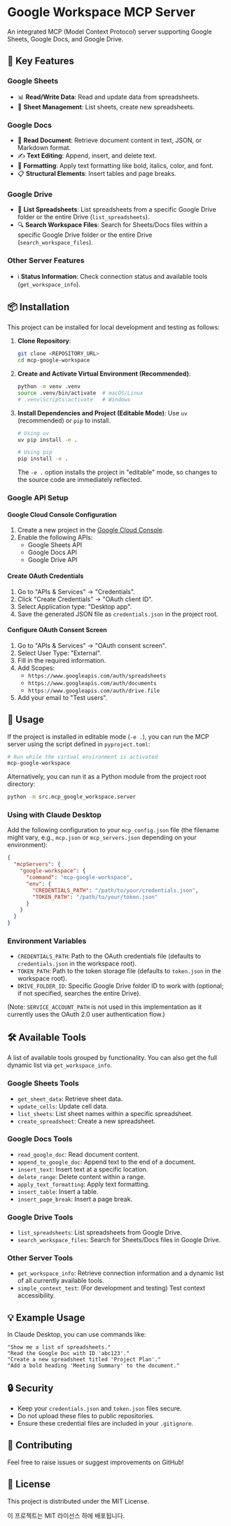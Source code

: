 # Google Workspace MCP Server

An integrated MCP (Model Context Protocol) server supporting Google Sheets, Google Docs, and Google Drive.

## 🚀 Key Features

### Google Sheets
- 📊 **Read/Write Data**: Read and update data from spreadsheets.
- 📝 **Sheet Management**: List sheets, create new spreadsheets.

### Google Docs
- 📖 **Read Document**: Retrieve document content in text, JSON, or Markdown format.
- ✍️ **Text Editing**: Append, insert, and delete text.
- 🎨 **Formatting**: Apply text formatting like bold, italics, color, and font.
- 📋 **Structural Elements**: Insert tables and page breaks.

### Google Drive
- 📂 **List Spreadsheets**: List spreadsheets from a specific Google Drive folder or the entire Drive (`list_spreadsheets`).
- 🔍 **Search Workspace Files**: Search for Sheets/Docs files within a specific Google Drive folder or the entire Drive (`search_workspace_files`).

### Other Server Features
- ℹ️ **Status Information**: Check connection status and available tools (`get_workspace_info`).

## 📦 Installation

This project can be installed for local development and testing as follows:

1.  **Clone Repository**:
    ```bash
    git clone <REPOSITORY_URL>
    cd mcp-google-workspace
    ```

2.  **Create and Activate Virtual Environment (Recommended)**:
    ```bash
    python -m venv .venv
    source .venv/bin/activate  # macOS/Linux
    # .venv\Scripts\activate   # Windows
    ```

3.  **Install Dependencies and Project (Editable Mode)**:
    Use `uv` (recommended) or `pip` to install.
    ```bash
    # Using uv
    uv pip install -e .

    # Using pip
    pip install -e .
    ```
    The `-e .` option installs the project in "editable" mode, so changes to the source code are immediately reflected.

### Google API Setup

#### Google Cloud Console Configuration
1. Create a new project in the [Google Cloud Console](https://console.cloud.google.com/).
2. Enable the following APIs:
   - Google Sheets API
   - Google Docs API
   - Google Drive API

#### Create OAuth Credentials
1. Go to "APIs & Services" → "Credentials".
2. Click "Create Credentials" → "OAuth client ID".
3. Select Application type: "Desktop app".
4. Save the generated JSON file as `credentials.json` in the project root.

#### Configure OAuth Consent Screen
1. Go to "APIs & Services" → "OAuth consent screen".
2. Select User Type: "External".
3. Fill in the required information.
4. Add Scopes:
   - `https://www.googleapis.com/auth/spreadsheets`
   - `https://www.googleapis.com/auth/documents`
   - `https://www.googleapis.com/auth/drive.file`
5. Add your email to "Test users".

## 🔧 Usage

If the project is installed in editable mode (`-e .`), you can run the MCP server using the script defined in `pyproject.toml`:

```bash
# Run while the virtual environment is activated
mcp-google-workspace
```

Alternatively, you can run it as a Python module from the project root directory:

```bash
python -m src.mcp_google_workspace.server
```

### Using with Claude Desktop

Add the following configuration to your `mcp_config.json` file (the filename might vary, e.g., `mcp.json` or `mcp_servers.json` depending on your environment):

```json
{
  "mcpServers": {
    "google-workspace": {
      "command": "mcp-google-workspace",
      "env": {
        "CREDENTIALS_PATH": "/path/to/your/credentials.json",
        "TOKEN_PATH": "/path/to/your/token.json"
      }
    }
  }
}
```

### Environment Variables

- `CREDENTIALS_PATH`: Path to the OAuth credentials file (defaults to `credentials.json` in the workspace root).
- `TOKEN_PATH`: Path to the token storage file (defaults to `token.json` in the workspace root).
- `DRIVE_FOLDER_ID`: Specific Google Drive folder ID to work with (optional; if not specified, searches the entire Drive).

(Note: `SERVICE_ACCOUNT_PATH` is not used in this implementation as it currently uses the OAuth 2.0 user authentication flow.)

## 🛠️ Available Tools

A list of available tools grouped by functionality. You can also get the full dynamic list via `get_workspace_info`.

### Google Sheets Tools
- `get_sheet_data`: Retrieve sheet data.
- `update_cells`: Update cell data.
- `list_sheets`: List sheet names within a specific spreadsheet.
- `create_spreadsheet`: Create a new spreadsheet.

### Google Docs Tools
- `read_google_doc`: Read document content.
- `append_to_google_doc`: Append text to the end of a document.
- `insert_text`: Insert text at a specific location.
- `delete_range`: Delete content within a range.
- `apply_text_formatting`: Apply text formatting.
- `insert_table`: Insert a table.
- `insert_page_break`: Insert a page break.

### Google Drive Tools
- `list_spreadsheets`: List spreadsheets from Google Drive.
- `search_workspace_files`: Search for Sheets/Docs files in Google Drive.

### Other Server Tools
- `get_workspace_info`: Retrieve connection information and a dynamic list of all currently available tools.
- `simple_context_test`: (For development and testing) Test context accessibility.

## 💡 Example Usage

In Claude Desktop, you can use commands like:

```
"Show me a list of spreadsheets."
"Read the Google Doc with ID 'abc123'."
"Create a new spreadsheet titled 'Project Plan'."
"Add a bold heading 'Meeting Summary' to the document."
```

## 🔒 Security

- Keep your `credentials.json` and `token.json` files secure.
- Do not upload these files to public repositories.
- Ensure these credential files are included in your `.gitignore`.

## 🤝 Contributing

Feel free to raise issues or suggest improvements on GitHub!

## 📄 License

This project is distributed under the MIT License.

이 프로젝트는 MIT 라이선스 하에 배포됩니다. 